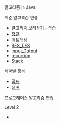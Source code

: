 알고리즘 In Java

백준 알고리즘 연습

- [알고리즘 보러가기 - 연습](./src/backjun/Simpleexample)
- [정렬](src/backjun/Simpleexample/정렬)
- [백트래킹](./src/backjun/Simpleexample/backtracking)
- [BFS_DFS](./src/backjun/Simpleexample/BFS_DFS)
- [Input_Output](./src/backjun/Simpleexample/input_output)
- [recursion](./src/backjun/Simpleexample/recursion)
- [Stack](./src/backjun/Simpleexample/solution_stack)

티어별 정리
- [골드](./src/backjun/Classes/gold)
- [실버](./src/backjun/Classes/sliver)


프로그래머스 알고리즘 연습

Level 2
- []()